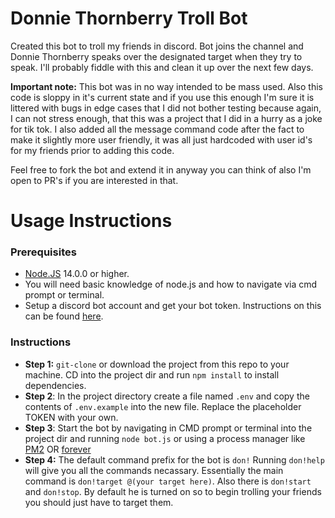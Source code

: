 # **Donnie Thornberry Troll Bot**

Created this bot to troll my friends in discord. Bot joins the channel and Donnie Thornberry speaks over the designated target when they try to speak. I'll probably fiddle with this and clean it up over the next few days.

**Important note:** This bot was in no way intended to be mass used. Also this code is sloppy in it's current state and if you use this enough I'm sure it is littered with bugs in edge cases that I did not bother testing because again, I can not stress enough, that this was a project that I did in a hurry as a joke for tik tok. I also added all the message command code after the fact to make it slightly more user friendly, it was all just hardcoded with user id's for my friends prior to adding this code.

Feel free to fork the bot and extend it in anyway you can think of also I'm open to PR's if you are interested in that.
# Usage Instructions

### **Prerequisites**

- [Node.JS](https://nodejs.org/en/) 14.0.0 or higher.
- You will need basic knowledge of node.js and how to navigate via cmd prompt or terminal.
- Setup a discord bot account and get your bot token. Instructions on this can be found [here](https://discordjs.guide/preparations/setting-up-a-bot-application.html#keeping-your-token-safe).

### **Instructions**
- **Step 1:** `git-clone` or download the project from this repo to your machine. CD into the project dir and run `npm install` to install dependencies.
- **Step 2**: In the project directory create a file named `.env` and copy the contents of `.env.example` into the new file. Replace the placeholder TOKEN with your own.
- **Step 3**: Start the bot by navigating in CMD prompt or terminal into the project dir and running `node bot.js` or using a process manager like [PM2](https://www.npmjs.com/package/pm2) OR [forever](https://www.npmjs.com/package/forever)
- **Step 4:** The default command prefix for the bot is `don!` Running `don!help` will give you all the commands necassary. Essentially the main command is `don!target @(your target here)`. Also there is `don!start` and `don!stop`. By default he is turned on so to begin trolling your friends you should just have to target them.
